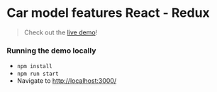 # Car model features React - Redux


> Check out the [live demo](https://react-model-car.herokuapp.com/)!



### Running the demo locally
* `npm install`
* `npm run start`
* Navigate to [http://localhost:3000/](http://localhost:3000/)
